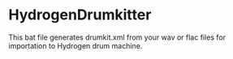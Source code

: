 # HydrogenDrumkitter
This bat file generates drumkit.xml from your wav or flac files for importation to Hydrogen drum machine.
